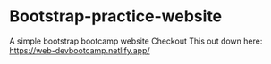 # Bootstrap-practice-website
A simple bootstrap bootcamp website
Checkout This out down here:
https://web-devbootcamp.netlify.app/
